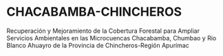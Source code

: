 # CHACABAMBA-CHINCHEROS
Recuperación y Mejoramiento de la Cobertura Forestal para Ampliar Servicios Ambientales en las Microcuencas Chacabamba, Chumbao y Rio Blanco Ahuayro de la Provincia de Chincheros-Región Apurímac
